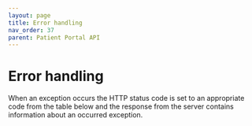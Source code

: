 ```yaml
---
layout: page
title: Error handling
nav_order: 37
parent: Patient Portal API
---
```


# Error handling

When an exception occurs the HTTP status code is set to an appropriate code from the table below and the response from the server contains information about an occurred exception.
